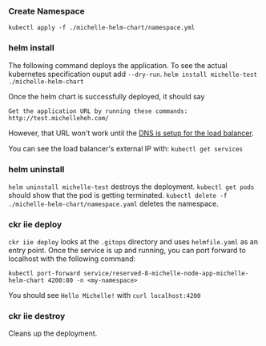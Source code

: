 
### Create Namespace
`kubectl apply -f ./michelle-helm-chart/namespace.yml`

### helm install
The following command deploys the application. To see the actual kubernetes
specification ouput add `--dry-run`.
`helm install michelle-test ./michelle-helm-chart`

Once the helm chart is successfully deployed, it should say
```
Get the application URL by running these commands:
http://test.michelleheh.com/
```
However, that URL won't work until the [DNS is setup for the load balancer](https://docs.aws.amazon.com/elasticloadbalancing/latest/classic/using-domain-names-with-elb.html).

You can see the load balancer's external IP with:
`kubectl get services`

### helm uninstall
`helm uninstall michelle-test` destroys the deployment.
`kubectl get pods` should show that the pod is getting terminated.
`kubectl delete -f ./michelle-helm-chart/namespace.yaml` deletes the namespace.

### ckr iie deploy
`ckr iie deploy` looks at the `.gitops` directory and uses `helmfile.yaml` as an entry
point. Once the service is up and running, you can port forward to localhost
with the following command:
```
kubectl port-forward service/reserved-8-michelle-node-app-michelle-helm-chart 4200:80 -n <my-namespace>
```
You should see `Hello Michelle!` with `curl localhost:4200`


### ckr iie destroy
Cleans up the deployment.
